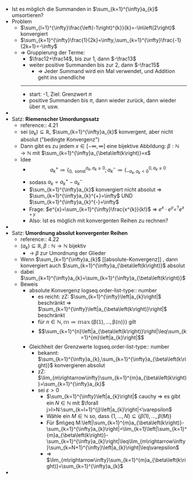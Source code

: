 - Ist es möglich die Summanden in $\sum_{k=1}^{\infty}a_{k}$ umsortieren?
- Problem
	- $\sum_{l=1}^{\infty}\frac{\left(-1\right)^{k}}{k}=-\ln\left(2\right)$ konvergiert
	- $\sum_{k=1}^{\infty}\frac{1}{2k}=\infty,\sum_{k=1}^{\infty}\frac{-1}{2k+1}=-\infty$
	- => Gruppierung der Terme:
		- $\frac12+\frac14$, bis zur 1, dann $-\frac13$
		- weiter positive Summanden bis zur 2, dann $-\frac15$
			- => Jeder Summand wird ein Mal verwendet, und Addition geht ins unendliche
		- ---
		- start: -1, Ziel: Grenzwert $\pi$
		- positive Summanden bis $\pi$, dann wieder zurück, dann wieder über $\pi$, usw.
-
- Satz: **Riemenscher Umordungssatz**
	- reference:: 4.21
	- sei $\left(a_{k}\right)\subseteq\mathbb{R}$, $\sum_{k=1}^{\infty}a_{k}$ konvergent, aber nicht absolut ("bedingte Konvergenz")
	- Dann gibt es zu jedem $x\in\left\lbrack-\infty,\infty\right\rbrack$ eine bijektive Abbildung: $\beta:\mathbb{N}\rightarrow\mathbb{N}$ mit $\sum_{k=1}^{\infty}a_{\beta\left(k\right)}=x$
	- Idee
		- $$a_{k}^{+}\coloneqq \left\lbrace_{0,\text{ sonst}}^{a_{k},a_{k}\geq0}\right.;a_{k}^{-}\coloneqq \left\lbrace_{-a_{k},a_{k}<0}^{0,a_{k}\geq0}\right.$$
		- sodass $a_{k}=a_{k}^{+}-a_{k}^{-}$
		- $\sum_{k=1}^{\infty}a_{k}$ konvergiert nicht absolut => $\sum_{k=1}^{\infty}a_{k}^{+}=\infty$ UND $\sum_{k=1}^{\infty}a_{k}^{-}=\infty$
		- Frage: $e^{x}=\sum_{k=1}^{\infty}\frac{x^{k}}{k!}$ => $e^{x}\cdot e^{y}=^{?}e^{x+y}$
		- Also: Ist es möglich mit konvergenten Reihen zu rechnen?
-
- Satz: **Umordnung absolut konvergenter Reihen**
	- reference:: 4.22
	- $\left(a_{k}\right)\subseteq\mathbb{R},\beta:\mathbb{N}\rightarrow\mathbb{N}$ bijektiv
		- -> $\beta$ zur Umordnung der Glieder
	- Wenn $\sum_{k=1}^{\infty}a_{k}$ [[absolute-Konvergenz]] , dann konvergiert auch $\sum_{k=1}^{\infty}a_{\beta\left(k\right)}$ absolut
	- dabei $\sum_{k=1}^{\infty}a_{k}=\sum_{k=1}^{\infty}a_{\beta\left(k\right)}$
	- Beweis
		- absolute Konvergenz
		  logseq.order-list-type:: number
			- es reicht: zZ: $\sum_{k=1}^{\infty}\left|a_{k}\right|$ beschränkt => $\sum_{k=1}^{\infty}\left|a_{\beta\left(k\right)}\right|$ beschränkt
			- für $n\in\mathbb{N,m\coloneqq \max\left\lbrace\beta\left(1\right),...,\beta\left(n\right)\rbrace\right\rbrace}$ gilt
			- $$\sum_{k=1}^{n}\left|a_{\beta\left(k\right)}\right|\leq\sum_{k=1}^{m}\left|a_{k}\right|$$
		- Gleichheit der Grenzwerte
		  logseq.order-list-type:: number
			- bekannt: $\sum_{k=1}^{\infty}a_{k},\sum_{k=1}^{\infty}a_{\beta\left(k\right)}$ konvergieren absolut
			- zZ: $\lim_{m\rightarrow\infty}\sum_{k=1}^{m}a_{\beta\left(k\right)}=\sum_{k=1}^{\infty}a_{k}$
			- sei $\varepsilon>0$
				- $\sum_{k=1}^{\infty}\left|a_{k}\right|$ cauchy => es gibt ein $N\in\mathbb{N}$ mit $\forall j>l>N:\sum_{k=l+1}^{j}\left|a_{k}\right|<\varepsilon$
				- Wähle ein $M\in\mathbb{N}$ so, dass $\left\lbrace1,...,N\right\rbrace\subseteq\left\lbrace\beta\left(1\right),...,\beta\left(M\right)\right\rbrace$
				- Für $m\geq M:\left|\sum_{k=1}^{m}a_{\beta\left(k\right)}-\sum_{k=1}^{\infty}a_{k}\right|=\lim_{k=1}\left|\sum_{k=1}^{m}a_{\beta\left(k\right)}-\sum_{k=1}^{\infty}a_{k}\right|\leq\lim_{m\rightarrow\infty}\sum_{k=N+1}^{\infty}\left|a_{k}\right|\leq\varepsilon$
				- => $\lim_{m\rightarrow\infty}\sum_{k=1}^{m}a_{\beta\left(k\right)}=\sum_{k=1}^{\infty}a_{k}$
-